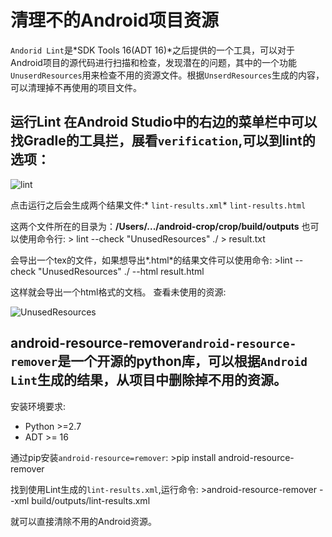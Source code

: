 # 清理不的Android项目资源

`Andorid Lint`是*SDK Tools 16(ADT 16)*之后提供的一个工具，可以对于Android项目的源代码进行扫描和检查，发现潜在的问题，其中的一个功能`UnuserdResources`用来检查不用的资源文件。根据`UnserdResources`生成的内容，可以清理掉不再使用的项目文件。

## 运行Lint 在Android Studio中的右边的菜单栏中可以找**Gradle**的工具拦，展看`verification`,可以到lint的选项：

![lint](http://upload-images.jianshu.io/upload_images/22188-625560dac3b1f5d5.png?imageMogr2/auto-orient/strip%7CimageView2/2/w/1240)

点击运行之后会生成两个结果文件:* `lint-results.xml`* `lint-results.html`

这两个文件所在的目录为：**/Users/.../android-crop/crop/build/outputs** 也可以使用命令行: > lint --check "UnusedResources" ./ > result.txt

会导出一个tex的文件，如果想导出*.html*的结果文件可以使用命令: >lint --check "UnusedResources" ./ --html result.html

这样就会导出一个html格式的文档。 查看未使用的资源:

![UnusedResources](http://upload-images.jianshu.io/upload_images/22188-bdbab2eee85c8697.png?imageMogr2/auto-orient/strip%7CimageView2/2/w/1240)

## android-resource-remover`android-resource-remover`是一个开源的python库，可以根据`Android Lint`生成的结果，从项目中删除掉不用的资源。

安装环境要求:

-	Python >=2.7
-	ADT >= 16

通过pip安装`android-resource=remover`: >pip install android-resource-remover

找到使用Lint生成的`lint-results.xml`,运行命令: >android-resource-remover --xml build/outputs/lint-results.xml

就可以直接清除不用的Android资源。
